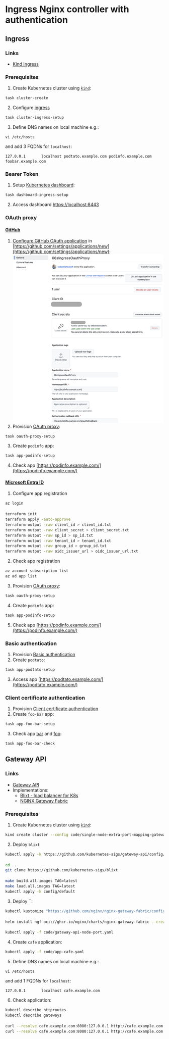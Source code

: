 # Ingress Nginx controller with authentication

## Ingress

### Links

* [Kind Ingress](https://kind.sigs.k8s.io/docs/user/ingress/)

### Prerequisites

1. Create Kubernetes cluster using [`kind`](https://kind.sigs.k8s.io/docs/user/quick-start/):
```bash
task cluster-create
```
2. Configure [ingress](https://kind.sigs.k8s.io/docs/user/ingress)
```bash
task cluster-ingress-setup
```
3. Define DNS names on local machine e.g.:
```
vi /etc/hosts
```
and add 3 FQDNs for `localhost`:
```
127.0.0.1       localhost podtato.example.com podinfo.example.com foobar.example.com
```

### Bearer Token

1. Setup [Kubernetes dashboard](https://kubernetes.io/docs/tasks/access-application-cluster/web-ui-dashboard/):
```bash
task dashboard-ingress-setup
```
2. Access dashboard [https://localhost:8443](https://localhost:8443/#/workloads?namespace=_all)

### OAuth proxy

#### [GitHub](https://oauth2-proxy.github.io/oauth2-proxy/configuration/providers/github)

1. [Configure GitHub OAuth application](https://docs.github.com/en/apps/oauth-apps/building-oauth-apps/creating-an-oauth-app) in [https://github.com/settings/applications/new](https://github.com/settings/applications/new):
![](images/github_oauth_app.png)
2. Provision [OAuth proxy](https://kubernetes.github.io/ingress-nginx/examples/auth/oauth-external-auth/):
```bash
task oauth-proxy-setup
```
3. Create `podinfo` app:
```bash
task app-podinfo-setup
```
4. Check app [https://podinfo.example.com/](https://podinfo.example.com/)

#### [Microsoft Entra ID](https://oauth2-proxy.github.io/oauth2-proxy/configuration/providers/ms_entra_id)

1. Configure app registration
```bash
az login

terraform init
terraform apply -auto-approve
terraform output -raw client_id > client_id.txt
terraform output -raw client_secret > client_secret.txt
terraform output -raw sp_id > sp_id.txt
terraform output -raw tenant_id > tenant_id.txt
terraform output -raw group_id > group_id.txt
terraform output -raw oidc_issuer_url > oidc_issuer_url.txt
```
2. Check app registration
```bash
az account subscription list
az ad app list
```
3. Provision [OAuth proxy](https://kubernetes.github.io/ingress-nginx/examples/auth/oauth-external-auth/):
```bash
task oauth-proxy-setup
```
4. Create `podinfo` app:
```bash
task app-podinfo-setup
```
5. Check app [https://podinfo.example.com/](https://podinfo.example.com/)

### Basic authentication

1. Provision [Basic authentication](https://kubernetes.github.io/ingress-nginx/examples/auth/basic/)
2. Create `podtato`:
```bash
task app-podtato-setup
```
3. Access app [https://podtato.example.com/](https://podtato.example.com/)

### Client certificate authentication

1. Provision [Client certificate authentication](https://kubernetes.github.io/ingress-nginx/examples/auth/client-certs/)
2. Create `foo-bar` app:
```bash
task app-foo-bar-setup
```
3. Check app [bar](https://foobar.example.com/bar) and [foo](https://foobar.example.com/foo):
```bash
task app-foo-bar-check
```

## Gateway API

### Links

* [Gateway API](https://gateway-api.sigs.k8s.io/)
* Implementations:
  * [Blixt - load balancer for K8s](https://github.com/kubernetes-sigs/blixt#usage)
  * [NGINX Gateway Fabric](https://docs.nginx.com/nginx-gateway-fabric/get-started/)

### Prerequisites

1. Create Kubernetes cluster using [`kind`](https://kind.sigs.k8s.io/docs/user/quick-start/):
```bash
kind create cluster --config code/single-node-extra-port-mapping-gateway-api.yaml --name home-lab
```
2. Deploy `blixt`
```bash
kubectl apply -k https://github.com/kubernetes-sigs/gateway-api/config/crd/experimental?ref=v1.2.1

cd ..
git clone https://github.com/kubernetes-sigs/blixt

make build.all.images TAG=latest
make load.all.images TAG=latest
kubectl apply -k config/default
```
3. Deploy ``:
```bash
kubectl kustomize "https://github.com/nginx/nginx-gateway-fabric/config/crd/gateway-api/standard?ref=v1.6.2" | kubectl apply -f -

helm install ngf oci://ghcr.io/nginx/charts/nginx-gateway-fabric --create-namespace -n nginx-gateway --set service.create=false

kubectl apply -f code/gateway-api-node-port.yaml
```
4. Create `cafe` application:
```bash
kubectl apply -f code/app-cafe.yaml
```
5. Define DNS names on local machine e.g.:
```
vi /etc/hosts
```
and add 1 FQDNs for `localhost`:
```
127.0.0.1       localhost cafe.example.com
```
6. Check application:
```bash
kubectl describe httproutes
kubectl describe gateways

curl --resolve cafe.example.com:8080:127.0.0.1 http://cafe.example.com:8080/coffee
curl --resolve cafe.example.com:8080:127.0.0.1 http://cafe.example.com:8080/tea
```
